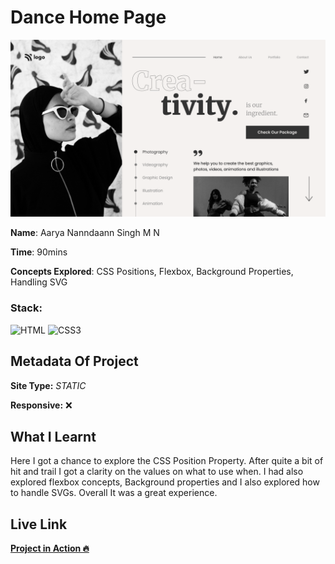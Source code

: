 # Dance Home Page

![Dance Homepage](./14.png)

**Name**: Aarya Nanndaann Singh M N

**Time**:  90mins 

**Concepts Explored**: CSS Positions, Flexbox, Background Properties, Handling SVG

### **Stack**:

![HTML](https://img.shields.io/badge/-HTML5-orange)
![CSS3](https://img.shields.io/badge/-CSS3-blue)



## Metadata Of Project
**Site Type:** *STATIC*

**Responsive:** ❌

## What I Learnt

Here I got a chance to explore the CSS Position Property. After quite a bit of hit and trail I got a clarity on the values on what to use when. I had also explored flexbox concepts, Background properties and I also explored how to handle SVGs. Overall It was a great experience.

## Live Link
**[Project in Action 🔥](https://dance-fsjs.netlify.app/)**
